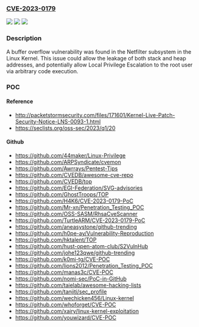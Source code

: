 ### [CVE-2023-0179](https://cve.mitre.org/cgi-bin/cvename.cgi?name=CVE-2023-0179)
![](https://img.shields.io/static/v1?label=Product&message=kernel&color=blue)
![](https://img.shields.io/static/v1?label=Version&message=n%2Fa&color=blue)
![](https://img.shields.io/static/v1?label=Vulnerability&message=CWE-190&color=brighgreen)

### Description

A buffer overflow vulnerability was found in the Netfilter subsystem in the Linux Kernel. This issue could allow the leakage of both stack and heap addresses, and potentially allow Local Privilege Escalation to the root user via arbitrary code execution.

### POC

#### Reference
- http://packetstormsecurity.com/files/171601/Kernel-Live-Patch-Security-Notice-LNS-0093-1.html
- https://seclists.org/oss-sec/2023/q1/20

#### Github
- https://github.com/44maker/Linux-Privilege
- https://github.com/ARPSyndicate/cvemon
- https://github.com/Awrrays/Pentest-Tips
- https://github.com/CVEDB/awesome-cve-repo
- https://github.com/CVEDB/top
- https://github.com/EGI-Federation/SVG-advisories
- https://github.com/GhostTroops/TOP
- https://github.com/H4K6/CVE-2023-0179-PoC
- https://github.com/Mr-xn/Penetration_Testing_POC
- https://github.com/OSS-SASM/RhsaCveScanner
- https://github.com/TurtleARM/CVE-2023-0179-PoC
- https://github.com/aneasystone/github-trending
- https://github.com/h0pe-ay/Vulnerability-Reproduction
- https://github.com/hktalent/TOP
- https://github.com/hust-open-atom-club/S2VulnHub
- https://github.com/johe123qwe/github-trending
- https://github.com/k0mi-tg/CVE-POC
- https://github.com/lions2012/Penetration_Testing_POC
- https://github.com/manas3c/CVE-POC
- https://github.com/nomi-sec/PoC-in-GitHub
- https://github.com/taielab/awesome-hacking-lists
- https://github.com/tanjiti/sec_profile
- https://github.com/wechicken456/Linux-kernel
- https://github.com/whoforget/CVE-POC
- https://github.com/xairy/linux-kernel-exploitation
- https://github.com/youwizard/CVE-POC

